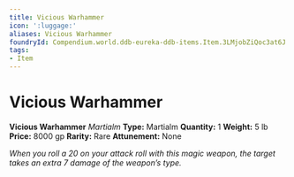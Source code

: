 ```yaml
---
title: Vicious Warhammer
icon: ':luggage:'
aliases: Vicious Warhammer
foundryId: Compendium.world.ddb-eureka-ddb-items.Item.3LMjobZiQoc3at6J
tags:
- Item
---
```


# Vicious Warhammer

**Vicious Warhammer**
_Martialm_
**Type:** Martialm
**Quantity:** 1
**Weight:** 5 lb
**Price:** 8000 gp
**Rarity:** Rare
**Attunement:** None

*When you roll a 20 on your attack roll with this magic weapon, the target takes an extra 7 damage of the weapon’s type.*
